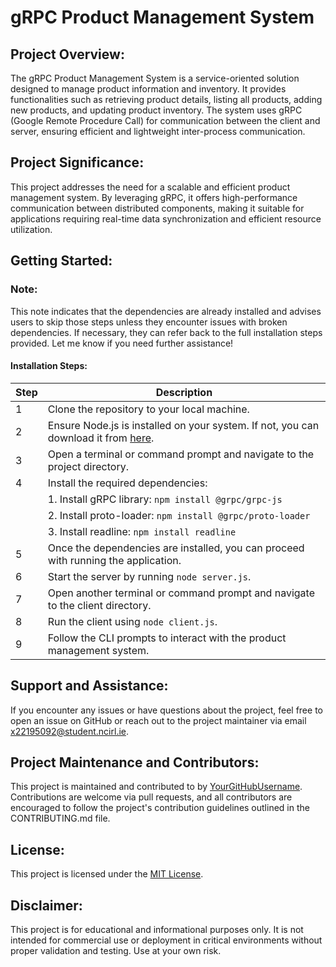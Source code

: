 # gRPC Product Management System

## Project Overview:
The gRPC Product Management System is a service-oriented solution designed to manage product information and inventory. It provides functionalities such as retrieving product details, listing all products, adding new products, and updating product inventory. The system uses gRPC (Google Remote Procedure Call) for communication between the client and server, ensuring efficient and lightweight inter-process communication.

## Project Significance:
This project addresses the need for a scalable and efficient product management system. By leveraging gRPC, it offers high-performance communication between distributed components, making it suitable for applications requiring real-time data synchronization and efficient resource utilization.

## Getting Started:
### Note:
This note indicates that the dependencies are already installed and advises users to skip those steps unless they encounter issues with broken dependencies. If necessary, they can refer back to the full installation steps provided. Let me know if you need further assistance!
#### Installation Steps:
|**Step**|**Description**|
|----|-----------|
| 1  | Clone the repository to your local machine.|
| 2  | Ensure Node.js is installed on your system. If not, you can download it from [here](https://nodejs.org/en/download/current).|
| 3  | Open a terminal or command prompt and navigate to the project directory.|
| 4  | Install the required dependencies:
|    |      1. Install gRPC library: `npm install @grpc/grpc-js`
|    |      2. Install proto-loader: `npm install @grpc/proto-loader`
|    |      3. Install readline: `npm install readline`|
| 5  | Once the dependencies are installed, you can proceed with running the application.|
| 6  | Start the server by running `node server.js`.|
| 7  | Open another terminal or command prompt and navigate to the client directory.|
| 8  | Run the client using `node client.js`.|
| 9  | Follow the CLI prompts to interact with the product management system.|

## Support and Assistance:
If you encounter any issues or have questions about the project, feel free to open an issue on GitHub or reach out to the project maintainer via email x22195092@student.ncirl.ie.

## Project Maintenance and Contributors:
This project is maintained and contributed to by [YourGitHubUsername](https://github.com/thaparazite). Contributions are welcome via pull requests, and all contributors are encouraged to follow the project's contribution guidelines outlined in the CONTRIBUTING.md file.

## License:
This project is licensed under the [MIT License](https://opensource.org/licenses/MIT).

## Disclaimer:
This project is for educational and informational purposes only. It is not intended for commercial use or deployment in critical environments without proper validation and testing. Use at your own risk.
